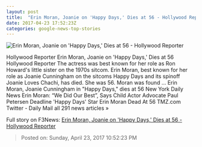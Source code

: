 ```yaml
---
layout: post
title:  "Erin Moran, Joanie on 'Happy Days,' Dies at 56 - Hollywood Reporter"
date: 2017-04-23 17:52:23Z
categories: google-news-top-stories
---
```


![Erin Moran, Joanie on 'Happy Days,' Dies at 56 - Hollywood Reporter](http://cdn5.thr.com/sites/default/files/2017/04/erin_moran.jpg)

Hollywood Reporter Erin Moran, Joanie on 'Happy Days,' Dies at 56 Hollywood Reporter The actress was best known for her role as Ron Howard's little sister on the 1970s sitcom. Erin Moran, best known for her role as Joanie Cunningham on the sitcoms Happy Days and its spinoff Joanie Loves Chachi, has died. She was 56. Moran was found ... Erin Moran, Joanie Cunningham in "Happy Days," dies at 56 New York Daily News Erin Moran: “We Did Our Best”, Says Child Actor Advocate Paul Petersen Deadline 'Happy Days' Star Erin Moran Dead At 56 TMZ.com Twitter - Daily Mail all 291 news articles »


Full story on F3News: [Erin Moran, Joanie on 'Happy Days,' Dies at 56 - Hollywood Reporter](http://www.f3nws.com/n/WfqDRC)

> Posted on: Sunday, April 23, 2017 10:52:23 PM
